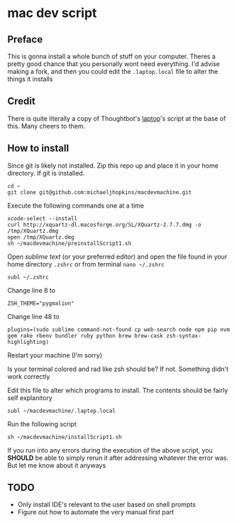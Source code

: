 mac dev script
=======================

Preface
--------------

This is gonna install a whole bunch of stuff on your computer. Theres a pretty good chance that you personally wont need everything. I'd advise making a fork, and then you could edit the `.laptop.local` file to alter the things it installs

Credit
--------------

There is quite literally a copy of Thoughtbot's [laptop](https://github.com/thoughtbot/laptop)'s script at the base of this. Many cheers to them.

How to install
--------------

Since git is likely not installed. Zip this repo up and place it in your home directory. If git is installed.
```shell
cd ~
git clone git@github.com:michaeljhopkins/macdevmachine.git
```

Execute the following commands one at a time
```shell
xcode-select --install
curl http://xquartz-dl.macosforge.org/SL/XQuartz-2.7.7.dmg -o /tmp/XQuartz.dmg
open /tmp/XQuartz.dmg
sh ~/macdevmachine/preinstallScript1.sh
```

Open *sublime text* (or your preferred editor) and open the file found in your home directory `.zshrc` or from terminal `nano ~/.zshrc`

```shell
subl ~/.zshrc
```

Change line 8 to
```shell
ZSH_THEME="pygmalion"
```
Change line 48 to
```shell
plugins=(sudo sublime command-not-found cp web-search node npm pip nvm gem rake rbenv bundler ruby python brew brew-cask zsh-syntax-highlighting)
```

Restart your machine (I'm sorry)

Is your terminal colored and rad like zsh should be? If not. Something didn't work correctly

Edit this file to alter which programs to install. The contents should be fairly self explanitory
```shell
subl ~/macdevmachine/.laptop.local
```

Run the following script
```shell
sh ~/macdevmachine/installScript1.sh
```

If you run into any errors during the execution of the above script, you **SHOULD** be able to simply rerun it after
addressing whatever the error was. But let me know about it anyways

TODO
--------------

* Only install IDE's relevant to the user based on shell prompts
* Figure out how to automate the very manual first part